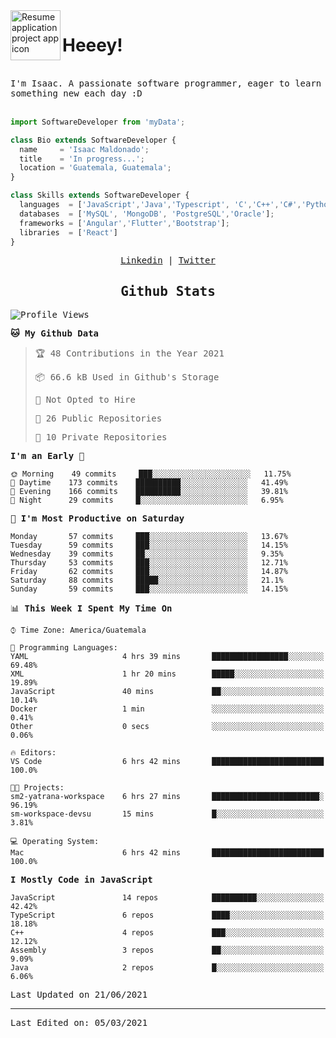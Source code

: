 <img align="left" width="80" height="80" src="https://raw.githubusercontent.com/sidbelbase/sidbelbase/master/wave.gif" alt="Resume application project app icon">

# Heeey!
 
</br>
 
<samp>
I'm Isaac. A passionate software programmer, eager to learn something new each day :D
</samp>
</br></br>



```js
import SoftwareDeveloper from 'myData';

class Bio extends SoftwareDeveloper {
  name     = 'Isaac Maldonado';
  title    = 'In progress...';
  location = 'Guatemala, Guatemala';
}

class Skills extends SoftwareDeveloper {
  languages  = ['JavaScript','Java','Typescript', 'C','C++','C#','Python','Assembly','Dart','Go'];
  databases  = ['MySQL', 'MongoDB', 'PostgreSQL','Oracle'];
  frameworks = ['Angular','Flutter','Bootstrap'];
  libraries  = ['React']
}
```

</p>
<samp>
<p align="center">
<a href="www.linkedin.com/in/isaac-maldonado-4745b2194">Linkedin</a> | <a href="https://twitter.com/Anaklusmos99">Twitter</a>
</p>

<h2 align="center"><samp>Github Stats</samp></h2>

<!--START_SECTION:waka-->
![Profile Views](http://img.shields.io/badge/Profile%20Views-2-blue)

**🐱 My Github Data** 

> 🏆 48 Contributions in the Year 2021
 > 
> 📦 66.6 kB Used in Github's Storage 
 > 
> 🚫 Not Opted to Hire
 > 
> 📜 26 Public Repositories 
 > 
> 🔑 10 Private Repositories  
 > 
**I'm an Early 🐤** 

```text
🌞 Morning    49 commits     ███░░░░░░░░░░░░░░░░░░░░░░   11.75% 
🌆 Daytime    173 commits    ██████████░░░░░░░░░░░░░░░   41.49% 
🌃 Evening    166 commits    ██████████░░░░░░░░░░░░░░░   39.81% 
🌙 Night      29 commits     █░░░░░░░░░░░░░░░░░░░░░░░░   6.95%

```
📅 **I'm Most Productive on Saturday** 

```text
Monday       57 commits     ███░░░░░░░░░░░░░░░░░░░░░░   13.67% 
Tuesday      59 commits     ███░░░░░░░░░░░░░░░░░░░░░░   14.15% 
Wednesday    39 commits     ██░░░░░░░░░░░░░░░░░░░░░░░   9.35% 
Thursday     53 commits     ███░░░░░░░░░░░░░░░░░░░░░░   12.71% 
Friday       62 commits     ███░░░░░░░░░░░░░░░░░░░░░░   14.87% 
Saturday     88 commits     █████░░░░░░░░░░░░░░░░░░░░   21.1% 
Sunday       59 commits     ███░░░░░░░░░░░░░░░░░░░░░░   14.15%

```


📊 **This Week I Spent My Time On** 

```text
⌚︎ Time Zone: America/Guatemala

💬 Programming Languages: 
YAML                     4 hrs 39 mins       █████████████████░░░░░░░░   69.48% 
XML                      1 hr 20 mins        █████░░░░░░░░░░░░░░░░░░░░   19.89% 
JavaScript               40 mins             ██░░░░░░░░░░░░░░░░░░░░░░░   10.14% 
Docker                   1 min               ░░░░░░░░░░░░░░░░░░░░░░░░░   0.41% 
Other                    0 secs              ░░░░░░░░░░░░░░░░░░░░░░░░░   0.06%

🔥 Editors: 
VS Code                  6 hrs 42 mins       █████████████████████████   100.0%

🐱‍💻 Projects: 
sm2-yatrana-workspace    6 hrs 27 mins       ████████████████████████░   96.19% 
sm-workspace-devsu       15 mins             █░░░░░░░░░░░░░░░░░░░░░░░░   3.81%

💻 Operating System: 
Mac                      6 hrs 42 mins       █████████████████████████   100.0%

```

**I Mostly Code in JavaScript** 

```text
JavaScript               14 repos            ██████████░░░░░░░░░░░░░░░   42.42% 
TypeScript               6 repos             ████░░░░░░░░░░░░░░░░░░░░░   18.18% 
C++                      4 repos             ███░░░░░░░░░░░░░░░░░░░░░░   12.12% 
Assembly                 3 repos             ██░░░░░░░░░░░░░░░░░░░░░░░   9.09% 
Java                     2 repos             █░░░░░░░░░░░░░░░░░░░░░░░░   6.06%

```



 Last Updated on 21/06/2021
<!--END_SECTION:waka-->

------

Last Edited on: 05/03/2021

